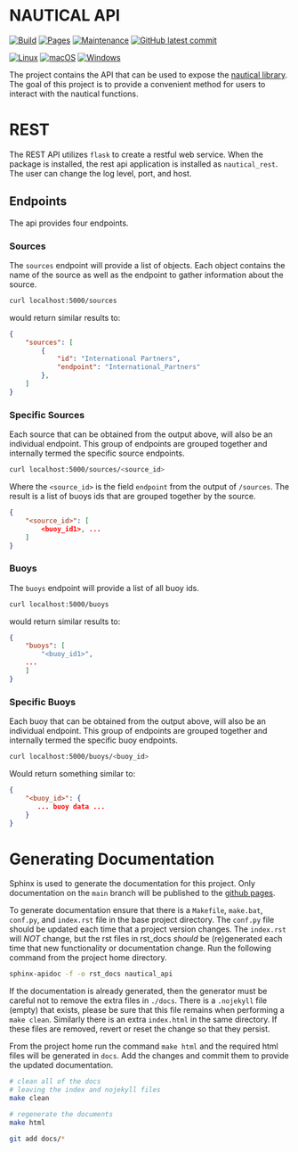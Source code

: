 # NAUTICAL API 

[![Build](https://github.com/barbacbd/nautical_api/actions/workflows/python-app.yml/badge.svg?branch=main&event=push)](https://github.com/barbacbd/nautical_api/actions/workflows/python-app.yml)
[![Pages](https://github.com/barbacbd/nautical_api/actions/workflows/pages/pages-build-deployment/badge.svg)](https://github.com/barbacbd/nautical_api/actions/workflows/pages/pages-build-deployment)
[![Maintenance](https://img.shields.io/badge/Maintained%3F-yes-green.svg)](https://github.com/barbacbd/nautical_api/pulse/commit-activity)
[![GitHub latest commit](https://img.shields.io/github/last-commit/barbacbd/nautical_api)](https://github.com/barbacbd/nautical_api/commit/)

[![Linux](https://svgshare.com/i/Zhy.svg)](https://svgshare.com/i/Zhy.svg)
[![macOS](https://svgshare.com/i/ZjP.svg)](https://svgshare.com/i/ZjP.svg)
[![Windows](https://svgshare.com/i/ZhY.svg)](https://svgshare.com/i/ZhY.svg)


The project contains the API that can be used to expose the [nautical library](https://github.com/barbacbd/nautical). The goal
of this project is to provide a convenient method for users to interact with the nautical functions.


# REST

The REST API utilizes `flask` to create a restful web service. When the package is installed, the
rest api application is installed as `nautical_rest`. The user can change the log level, port, and host.

## Endpoints

The api provides four endpoints.

### Sources

The `sources` endpoint will provide a list of objects. Each object contains the name of the source as
well as the endpoint to gather information about the source.

```bash
curl localhost:5000/sources
```

would return similar results to:

```json
{
    "sources": [
        {
            "id": "International Partners",
            "endpoint": "International_Partners"
        },
    ]
}
```

### Specific Sources

Each source that can be obtained from the output above, will also be an individual endpoint. This group of
endpoints are grouped together and internally termed the specific source endpoints.

```bash
curl localhost:5000/sources/<source_id>
```

Where the `<source_id>` is the field `endpoint` from the output of `/sources`. The result is a list of buoys
ids that are grouped together by the source.

```json
{
    "<source_id>": [
        <buoy_id1>, ...
    ]
}
```


### Buoys

The `buoys` endpoint will provide a list of all buoy ids.


```bash
curl localhost:5000/buoys
```

would return similar results to:

```json
{
    "buoys": [
        "<buoy_id1>",
	...
    ]
}
```

### Specific Buoys

Each buoy that can be obtained from the output above, will also be an individual endpoint. This group of
endpoints are grouped together and internally termed the specific buoy endpoints.

```bash
curl localhost:5000/buoys/<buoy_id>
```

Would return something similar to:

```json
{
    "<buoy_id>": {
       ... buoy data ...
    }
}
```


# Generating Documentation

Sphinx is used to generate the documentation for this project. Only documentation on the `main` branch will be published to the [github pages](https://barbacbd.github.io/nautical_api/html/index.html).

To generate documentation ensure that there is a `Makefile`, `make.bat`, `conf.py`, and `index.rst` file in the base project directory. The `conf.py` file should be updated each time that a project
version changes. The `index.rst` will _NOT_ change, but the rst files in rst_docs _should_ be (re)generated each time that new functionality or documentation change. Run the following command from
the project home directory.

```bash
sphinx-apidoc -f -o rst_docs nautical_api
```

If the documentation is already generated, then the generator must be careful not to remove the extra files in `./docs`. There is a `.nojekyll` file (empty) that exists, please be sure that this file
remains when performing a `make clean`. Similarly there is an extra `index.html` in the same directory. If these files are removed, revert or reset the change so that they persist.

From the project home run the command `make html` and the required html files will be generated in `docs`. Add the changes and commit them to provide the updated documentation.

```bash
# clean all of the docs
# leaving the index and nojekyll files
make clean

# regenerate the documents 
make html

git add docs/*
```
